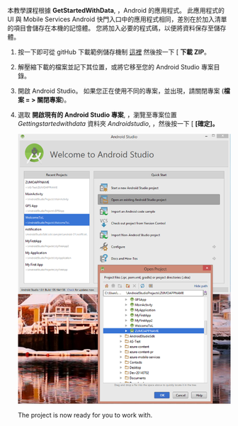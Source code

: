 本教學課程根據 **GetStartedWithData**, ，Android 的應用程式。 此應用程式的 UI 與 Mobile Services Android 快門入口中的應用程式相同，差別在於加入清單的項目會儲存在本機的記憶體。 您將加入必要的程式碼，以便將資料保存至儲存體。


1. 按一下即可從 gitHub 下載範例儲存機制 <a href="https://github.com/Azure/mobile-services-samples" target="blank">這裡</a> 然後按一下 [ **下載 ZIP**。

2. 解壓縮下載的檔案並記下其位置，或將它移至您的 Android Studio 專案目錄。

3. 開啟 Android Studio。 如果您正在使用不同的專案，並出現，請關閉專案 (**檔案 = > 關閉專案**)。

4. 選取 **開啟現有的 Android Studio 專案**, ，瀏覽至專案位置 *Gettingstartedwithdata* 資料夾 *Androidstudio*, ，然後按一下 [ **[確定]。** 


    ![](./media/mobile-services-android-get-started/android-studio-import-project.png)

    The project is now ready for you to work with.
 

